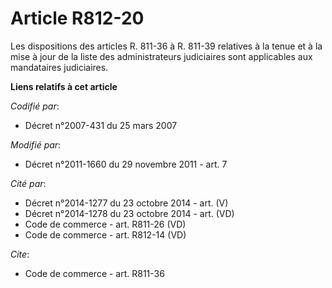 # Article R812-20

Les dispositions des articles R. 811-36 à R. 811-39 relatives à la tenue et à la mise à jour de la liste des administrateurs
judiciaires sont applicables aux mandataires judiciaires.

**Liens relatifs à cet article**

_Codifié par_:

  - Décret n°2007-431 du 25 mars 2007

_Modifié par_:

  - Décret n°2011-1660 du 29 novembre 2011 - art. 7

_Cité par_:

  - Décret n°2014-1277 du 23 octobre 2014 - art. (V)
  - Décret n°2014-1278 du 23 octobre 2014 - art. (VD)
  - Code de commerce - art. R811-26 (VD)
  - Code de commerce - art. R812-14 (VD)

_Cite_:

  - Code de commerce - art. R811-36
